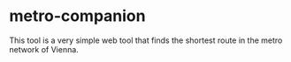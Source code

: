 # metro-companion
This tool is a very simple web tool that finds the shortest route in the metro network of Vienna.
